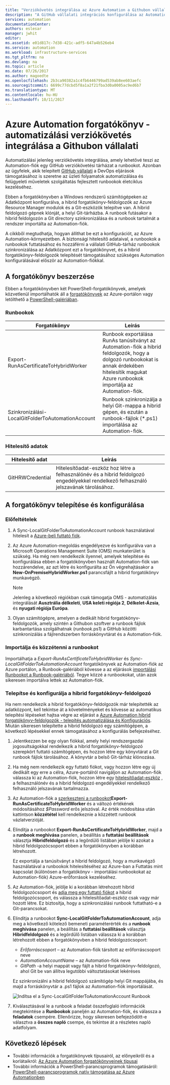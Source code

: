 ```yaml
---
title: "Verziókövetés integrálása az Azure Automation a Githubon vállalati |} Microsoft Docs"
description: "A GitHub vállalati integrációs konfigurálása az Automation-forgatókönyv verziókövetési részleteit ismerteti."
services: automation
documentationCenter: 
authors: eslesar
manager: jwhit
editor: 
ms.assetid: e01d817c-7d38-421c-adf5-647a4b526eb4
ms.service: automation
ms.workload: infrastructure-services
ms.tgt_pltfrm: na
ms.devlang: na
ms.topic: article
ms.date: 07/26/2017
ms.author: magoedte
ms.openlocfilehash: 2b3ca90382a1c4fb6446799ad539ab8ee603aefc
ms.sourcegitcommit: 6699c77dcbd5f8a1a2f21fba3d0a0005ac9ed6b7
ms.translationtype: MT
ms.contentlocale: hu-HU
ms.lasthandoff: 10/11/2017
---
```

# <a name="azure-automation-scenario---automation-source-control-integration-with-github-enterprise"></a>Azure Automation forgatókönyv - automatizálási verziókövetés integrálása a Githubon vállalati

Automatizálási jelenleg verziókövetés integrálása, amely lehetővé teszi az Automation-fiók egy GitHub verziókövetési tárházat a runbookot.  Azonban az ügyfelek, akik telepített [GitHub vállalati](https://enterprise.github.com/home) a DevOps eljárások támogatásához is szeretne az üzleti folyamatok automatizálása és felügyeleti műveletek szolgáltatás fejlesztett runbookok életciklus kezeléséhez.  

Ebben a forgatókönyvben a Windows rendszerű számítógépeken az Adatközpont konfigurálva, a hibrid forgatókönyv-feldolgozók az Azure Resource Manager modulok és a Git-eszközök telepítve van.  A hibrid feldolgozó gépnek klónját, a helyi Git-tárházba.  A runbook futásakor a hibrid feldolgozón a Git directory szinkronizálása és a runbook tartalmát a rendszer importálta az Automation-fiók.

A cikkből megtudhatja, hogyan állíthat be ezt a konfigurációt, az Azure Automation-környezetben. A biztonsági hitelesítő adataival, a runbookok a runbookok futtatásához és hozzáférni a vállalati GitHub-tárház runbookok szinkronizálása az Adatközpont ezt a forgatókönyvet, és a hibrid forgatókönyv-feldolgozók telepítését támogatásához szükséges Automation konfigurálásával először az Automation-fiókkal.  


## <a name="getting-the-scenario"></a>A forgatókönyv beszerzése

Ebben a forgatókönyvben két PowerShell-forgatókönyvek, amelyek közvetlenül importálhatók áll a [forgatókönyvek](automation-runbook-gallery.md) az Azure-portálon vagy letölthető a [PowerShell-galériában](https://www.powershellgallery.com).

### <a name="runbooks"></a>Runbookok

Forgatókönyv | Leírás| 
--------|------------|
Export-RunAsCertificateToHybridWorker | Runbook exportálása RunAs tanúsítványt az Automation-fiók a hibrid feldolgozók, hogy a dolgozó runbookokat is annak érdekében hitelesítik magukat Azure runbookok importálja az Automation-fiók.| 
Szinkronizálási-LocalGitFolderToAutomationAccount | Runbook szinkronizálja a helyi Git-mappa a hibrid gépen, és ezután a runbook-fájlok (*.ps1) importálása az Automation-fiók.|

### <a name="credentials"></a>Hitelesítő adatok

Hitelesítő adat | Leírás|
-----------|------------|
GitHRWCredential | Hitelesítőadat-eszköz hoz létre a felhasználónév és a hibrid feldolgozó engedélyekkel rendelkező felhasználó jelszavának tárolásához.|

## <a name="installing-and-configuring-this-scenario"></a>A forgatókönyv telepítése és konfigurálása

### <a name="prerequisites"></a>Előfeltételek

1. A Sync-LocalGitFolderToAutomationAccount runbook használatával hitelesít a [Azure-beli futtató fiók](automation-sec-configure-azure-runas-account.md). 

2. Az Azure Automation-megoldás engedélyezve és konfigurálva van a Microsoft Operations Management Suite (OMS) munkaterület is szükség.  Ha még nem rendelkezik ilyennel, amelyek telepítése és konfigurálása ebben a forgatókönyvben használt Automation-fiók van hozzárendelve, az azt létre és konfigurálta az Ön végrehajtásakor a **New-OnPremiseHybridWorker.ps1** parancsfájlt a hibrid forgatókönyv munkavégző.        

    > [!NOTE]
    > Jelenleg a következő régiókban csak támogatja OMS - automatizálás integrálását **Ausztrália délkeleti**, **USA keleti régiója 2**, **Délkelet-Ázsia**, és **nyugati régiója Európa**. 

3. Olyan számítógépre, amelyen a dedikált hibrid forgatókönyv-feldolgozók, amely szintén a Githubon szoftver a runbook fájlok karbantartása szolgálhatnak (*runbook*.ps1) a GitHub közötti szinkronizálás a fájlrendszerben forráskönyvtárat és a Automation-fiók.

### <a name="import-and-publish-the-runbooks"></a>Importálja és közzétenni a runbookot

Importálhatja a *Export-RunAsCertificateToHybridWorker* és *Sync-LocalGitFolderToAutomationAccount* forgatókönyvek az Automation-fiók az Azure portálon, a Runbook-galériából kövesse a az eljárások [importálási Runbookot a Runbook-galériából](automation-runbook-gallery.md#to-import-a-runbook-from-the-runbook-gallery-with-the-azure-portal). Tegye közzé a runbookokat, után azok sikeresen importálva lettek az Automation-fiók.

### <a name="deploy-and-configure-hybrid-runbook-worker"></a>Telepítse és konfigurálja a hibrid forgatókönyv-feldolgozó

Ha nem rendelkezik a hibrid forgatókönyv-feldolgozók már telepítették az adatközpont, kell tekintse át a követelményeket és kövesse az automatikus telepítési lépéseket hajtsa végre az eljárást a [Azure Automation hibrid forgatókönyv-feldolgozók - telepítés automatizálása és Konfigurációs](automation-hybrid-runbook-worker.md#automated-deployment).  Miután sikeresen telepítette a hibrid feldolgozó egy számítógépen, a következő lépésekkel ennek támogatásához a konfigurálás befejezéséhez.

1. Jelentkezzen be egy olyan fiókkal, amely helyi rendszergazdai jogosultságokkal rendelkezik a hibrid forgatókönyv-feldolgozó szerepkört futtató számítógépen, és hozzon létre egy könyvtárat a Git runbook fájlok tárolásához.  A könyvtár a belső Git-tárház klónozása.
2. Ha még nem rendelkezik egy futtató fiókot, vagy hozzon létre egy új dedikált egy erre a célra, Azure-portálról navigáljon az Automation-fiók válassza ki az Automation-fiók, hozzon létre egy [hitelesítőadat-eszköz](automation-credentials.md) , a felhasználónév és a hibrid feldolgozó engedélyekkel rendelkező felhasználó jelszavának tartalmazza.  
3. Az Automation-fiók a [szerkeszteni a runbookot](automation-edit-textual-runbook.md)**Export-RunAsCertificateToHybridWorker** és a változó értékének módosításához *$Password* erős jelszóval.  Az érték módosítása után kattintson **közzététel** kell rendelkeznie a közzétett runbook vázlatverzióját. 
5. Elindítja a runbookot **Export-RunAsCertificateToHybridWorker**, majd a a **runbook meghívása** panelen, a beállítás a **futtatási beállítások** választja  **Hibridfeldolgozó** és a legördülő listában jelölje ki azokat a hibrid feldolgozócsoport ebben a forgatókönyvben a korábban létrehozott.  

    Ez exportálja a tanúsítványt a hibrid feldolgozó, hogy a munkavégző használatával a runbookok hitelesítéséhez az Azure-ban a Futtatás mint kapcsolat (különösen a forgatókönyv - importálási runbookokat az Automation-fiók) Azure-erőforrások kezeléséhez.

4. Az Automation-fiók, jelölje ki a korábban létrehozott hibrid feldolgozócsoport és [adja meg egy futtató fiókot](automation-hrw-run-runbooks.md#runas-account) a hibrid feldolgozócsoport, és válassza a hitelesítőadat-eszköz csak vagy már hozott létre.  Ez biztosítja, hogy a szinkronizálási runbook futtatható-e a Git-parancsokat. 
5. Elindítja a runbookot **Sync-LocalGitFolderToAutomationAccount**, adja meg a következő kötelező bemeneti paraméterérték és a **runbook meghívása** panelen, a beállítás a **futtatási beállítások**  választja **Hibridfeldolgozó** és a legördülő listában válassza ki a korábban létrehozott ebben a forgatókönyvben a hibrid feldolgozócsoport:
    * *Erőforráscsoport* – az Automation-fiók társított az erőforráscsoport neve
    * *AutomationAccountName* – az Automation-fiók neve
    * *GitPath* -a helyi mappát vagy fájlt a hibrid forgatókönyv-feldolgozó, ahol Git be van állítva legutóbbi változtatásokat lekéréses

    Ez szinkronizálni a hibrid feldolgozó számítógép helyi Git mappájába, és majd a forráskönyvtár a .ps1 fájlok az Automation-fiók importálását.

    ![Indítsa el a Sync-LocalGitFolderToAutomationAccount Runbook](media/automation-scenario-source-control-integration-with-github-ent/start-runbook-synclocalgitfoldertoautoacct.png)<br>

7. Kiválasztásával le a runbook a feladat összefoglaló információk megtekintése a **Runbookok** paneljén az Automation-fiók, és válassza a **feladatok** csempére.  Ellenőrizze, hogy sikeresen befejeződött-e választva a **összes napló** csempe, és tekintse át a részletes napló adatfolyam.  

## <a name="next-steps"></a>Következő lépések

-  További információk a forgatókönyvek típusairól, az előnyeikről és a korlátaikról: [Az Azure Automation forgatókönyveinek típusai](automation-runbook-types.md)
-  További információk a PowerShell-parancsprogramok támogatásáról: [PowerShell-parancsprogramok natív támogatása az Azure Automationben](https://azure.microsoft.com/blog/announcing-powershell-script-support-azure-automation-2/)
